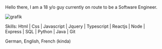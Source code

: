 Hello there, I am a 18 y/o guy currently on route to be a Software Engineer.

![grafik](https://github.com/FlorianNaef/FlorianNaef/assets/84781222/440bb34e-486d-4032-ae67-53e0951bd861.gif)

Skills: Html | Css | Javascript | Jquery | Typescript | Reactjs | Node | Express | SQL | Python | Java | Git

German, English, French (kinda)
